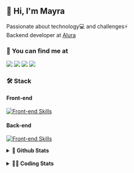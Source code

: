 ## 👋 Hi, I'm Mayra

Passionate about technology💻 and challenges⚡  
Backend developer at [Alura](https://www.alura.com.br)   

### 💬 You can find me at

<a href="https://mayra.dev" target="_blank" rel="noopener"><img src="https://img.shields.io/badge/-mayra.dev-005FED?style=flat&logo=Google-chrome&logoColor=white"/></a>
<a href="https://linkedin.com/in/mayraamaral" target="_blank" rel="noopener"><img src="https://img.shields.io/badge/-/mayraamaral-0077B5?style=flat&logo=Linkedin&logoColor=white"/></a>
<a href="mailto:mayra@mayra.dev" target="_blank" rel="noopener"><img src="https://img.shields.io/badge/-mayra@mayra.dev-D14836?style=flat&logo=Gmail&logoColor=white"/></a>
<a href="" target="_blank" rel="noopener"><img src="https://img.shields.io/badge/-mayraamaral-7289DA?style=flat&logo=Discord&logoColor=white"/></a>

### 🛠️ Stack
#### Front-end

[![Front-end Skills](https://skillicons.dev/icons?i=react,next,angular,redux,styledcomponents,html,css,sass,js,ts,figma)](https://skillicons.dev)
#### Back-end

[![Front-end Skills](https://skillicons.dev/icons?i=java,spring,hibernate,aws,idea,postgres,mysql,git,linux,bash,nodejs,docker,kubernetes,jenkins)](https://skillicons.dev)


<details>
    <summary><strong>📌 Github Stats</strong></summary>
    <br />
    <div align="center">
        <table>
      <td><img height="160em" src="https://github-readme-stats.vercel.app/api?username=mayraamaral&show_icons=true&theme=algolia&hide_border=true&hide=stars&count_private=true" alt="Readme stats"></td>
      <td><img height="160em" src="https://github-readme-stats.vercel.app/api/top-langs/?username=mayraamaral&&layout=compact&&theme=algolia&hide_border=true&langs_count=6" alt="Language stats"></td>
       </table>
  </div> 
    

  <p align="center">
    <img src="https://github-readme-streak-stats.herokuapp.com?user=mayraamaral&theme=dark&hide_border=true&date_format=j%20M%5B%20Y%5D&locale=pt-br&background=050F2C&ring=0195DD&fire=23AA7D&currStreakLabel=23AA7D" alt="Streak stats">
  </p> 
</details>

<br />

<details>
  <summary><strong>👩‍💻 Coding Stats</strong></summary>
  <br />
  
  <!--START_SECTION:waka-->
![Code Time](http://img.shields.io/badge/Code%20Time-678%20hrs%2038%20mins-blue)

**🐱 My GitHub Data** 

> 📦 588.2 kB Used in GitHub's Storage 
 > 
> 🏆 1,311 Contributions in the Year 2024
 > 
> 🚫 Not Opted to Hire
 > 
> 📜 62 Public Repositories 
 > 
> 🔑 33 Private Repositories 
 > 
**I'm an Early 🐤** 

```text
🌞 Morning                11530 commits       ██████░░░░░░░░░░░░░░░░░░░   23.31 % 
🌆 Daytime                31422 commits       ████████████████░░░░░░░░░   63.54 % 
🌃 Evening                6226 commits        ███░░░░░░░░░░░░░░░░░░░░░░   12.59 % 
🌙 Night                  277 commits         ░░░░░░░░░░░░░░░░░░░░░░░░░   00.56 % 
```
📅 **I'm Most Productive on Wednesday** 

```text
Monday                   8268 commits        ████░░░░░░░░░░░░░░░░░░░░░   16.72 % 
Tuesday                  6008 commits        ███░░░░░░░░░░░░░░░░░░░░░░   12.15 % 
Wednesday                16815 commits       ████████░░░░░░░░░░░░░░░░░   34.00 % 
Thursday                 10824 commits       █████░░░░░░░░░░░░░░░░░░░░   21.89 % 
Friday                   6817 commits        ███░░░░░░░░░░░░░░░░░░░░░░   13.78 % 
Saturday                 304 commits         ░░░░░░░░░░░░░░░░░░░░░░░░░   00.61 % 
Sunday                   419 commits         ░░░░░░░░░░░░░░░░░░░░░░░░░   00.85 % 
```


📊 **This Week I Spent My Time On** 

```text
🕑︎ Time Zone: America/Sao_Paulo

💬 Programming Languages: 
JavaScript               4 hrs 10 mins       █████████████░░░░░░░░░░░░   50.89 % 
SQL                      1 hr 59 mins        ██████░░░░░░░░░░░░░░░░░░░   24.32 % 
Java                     1 hr 2 mins         ███░░░░░░░░░░░░░░░░░░░░░░   12.71 % 
JSP                      21 mins             █░░░░░░░░░░░░░░░░░░░░░░░░   04.30 % 
Java Properties          13 mins             █░░░░░░░░░░░░░░░░░░░░░░░░   02.73 % 

🔥 Editors: 
IntelliJ IDEA            8 hrs 5 mins        █████████████████████████   98.69 % 
VS Code                  6 mins              ░░░░░░░░░░░░░░░░░░░░░░░░░   01.31 % 

💻 Operating System: 
Linux                    8 hrs 12 mins       █████████████████████████   100.00 % 
```

**I Mostly Code in Java** 

```text
Java                     123 repos           ███████░░░░░░░░░░░░░░░░░░   27.89 % 
JavaScript               101 repos           ██████░░░░░░░░░░░░░░░░░░░   22.90 % 
TypeScript               83 repos            █████░░░░░░░░░░░░░░░░░░░░   18.82 % 
Python                   2 repos             ░░░░░░░░░░░░░░░░░░░░░░░░░   00.45 % 
Dockerfile               1 repo              ░░░░░░░░░░░░░░░░░░░░░░░░░   00.23 % 
```




 Last Updated on 29/12/2024 19:12:47 UTC
<!--END_SECTION:waka-->

</details>
